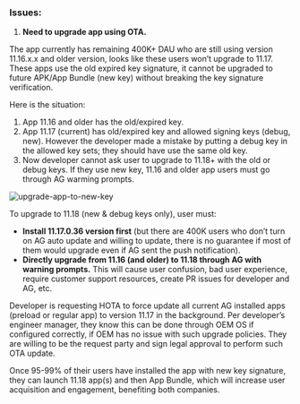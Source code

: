 ### Issues:

1. **Need to upgrade app using OTA.**

The app currently has remaining 400K+ DAU who are still using version 11.16.x.x and older version, looks like these users won’t upgrade to 11.17. These apps use the old expired key signature, it cannot be upgraded to future APK/App Bundle (new key) without breaking the key signature verification.

Here is the situation:

1. App 11.16 and older has the old/expired key.
2. App 11.17 (current) has old/expired key and allowed signing keys (debug, new). However the developer made a mistake by putting a debug key in the allowed key sets; they should have use the same old key.
3. Now developer cannot ask user to upgrade to 11.18+ with the old or debug keys. If they use new key,     11.16 and older app users must go through AG warming prompts.

![upgrade-app-to-new-key](/Users/weichungchuo/Downloads/phone-issues/images/upgrade-app-to-new-key.jpg)

To upgrade to 11.18 (new & debug keys only), user must:

- **Install 11.17.0.36 version first** (but there are 400K users who don’t turn on AG auto update and willing to update, there is no guarantee if most of them would upgrade even if AG sent the push notification).
- **Directly upgrade from 11.16 (and older) to 11.18 through AG with warning prompts.** This will cause user confusion, bad user experience, require customer support resources, create PR issues for developer and AG, etc.

Developer is requesting HOTA to force update all current AG installed apps (preload or regular app) to version 11.17 in the background. Per developer’s engineer manager, they know this can be done through OEM OS if configured correctly, if OEM has no issue with such upgrade policies. They are willing to be the request party and sign legal approval to perform such OTA update.

Once 95-99% of their users have installed the app with new key signature, they can launch 11.18 app(s) and then App Bundle, which will increase user acquisition and engagement, benefiting both companies.